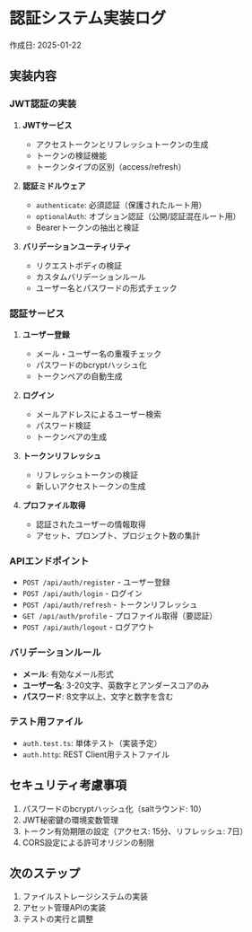 # 認証システム実装ログ

作成日: 2025-01-22

## 実装内容

### JWT認証の実装

1. **JWTサービス**
   - アクセストークンとリフレッシュトークンの生成
   - トークンの検証機能
   - トークンタイプの区別（access/refresh）

2. **認証ミドルウェア**
   - `authenticate`: 必須認証（保護されたルート用）
   - `optionalAuth`: オプション認証（公開/認証混在ルート用）
   - Bearerトークンの抽出と検証

3. **バリデーションユーティリティ**
   - リクエストボディの検証
   - カスタムバリデーションルール
   - ユーザー名とパスワードの形式チェック

### 認証サービス

1. **ユーザー登録**
   - メール・ユーザー名の重複チェック
   - パスワードのbcryptハッシュ化
   - トークンペアの自動生成

2. **ログイン**
   - メールアドレスによるユーザー検索
   - パスワード検証
   - トークンペアの生成

3. **トークンリフレッシュ**
   - リフレッシュトークンの検証
   - 新しいアクセストークンの生成

4. **プロファイル取得**
   - 認証されたユーザーの情報取得
   - アセット、プロンプト、プロジェクト数の集計

### APIエンドポイント

- `POST /api/auth/register` - ユーザー登録
- `POST /api/auth/login` - ログイン
- `POST /api/auth/refresh` - トークンリフレッシュ
- `GET /api/auth/profile` - プロファイル取得（要認証）
- `POST /api/auth/logout` - ログアウト

### バリデーションルール

- **メール**: 有効なメール形式
- **ユーザー名**: 3-20文字、英数字とアンダースコアのみ
- **パスワード**: 8文字以上、文字と数字を含む

### テスト用ファイル

- `auth.test.ts`: 単体テスト（実装予定）
- `auth.http`: REST Client用テストファイル

## セキュリティ考慮事項

1. パスワードのbcryptハッシュ化（saltラウンド: 10）
2. JWT秘密鍵の環境変数管理
3. トークン有効期限の設定（アクセス: 15分、リフレッシュ: 7日）
4. CORS設定による許可オリジンの制限

## 次のステップ

1. ファイルストレージシステムの実装
2. アセット管理APIの実装
3. テストの実行と調整
